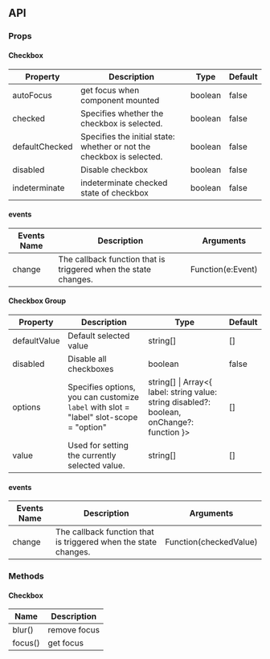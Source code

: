 ## API

### Props

#### Checkbox

| Property | Description | Type | Default |
| -------- | ----------- | ---- | ------- |
| autoFocus | get focus when component mounted | boolean | false |
| checked | Specifies whether the checkbox is selected. | boolean | false |
| defaultChecked | Specifies the initial state: whether or not the checkbox is selected. | boolean | false |
| disabled | Disable checkbox | boolean | false |
| indeterminate | indeterminate checked state of checkbox | boolean | false |

#### events
| Events Name | Description | Arguments |
| --- | --- | --- |
| change | The callback function that is triggered when the state changes. | Function(e:Event) |

#### Checkbox Group

| Property | Description | Type | Default |
| -------- | ----------- | ---- | ------- |
| defaultValue | Default selected value | string\[] | \[] |
| disabled | Disable all checkboxes | boolean | false |
| options | Specifies options, you can customize `label` with slot = "label" slot-scope = "option" | string\[] \| Array&lt;{ label: string value: string disabled?: boolean, onChange?: function }> | \[] |
| value | Used for setting the currently selected value. | string\[] | \[] |

#### events
| Events Name | Description | Arguments |
| --- | --- | --- |
| change | The callback function that is triggered when the state changes. | Function(checkedValue) |

### Methods

#### Checkbox

| Name | Description |
| ---- | ----------- |
| blur() | remove focus |
| focus() | get focus |
